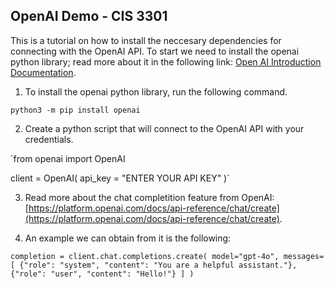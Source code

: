 ## OpenAI Demo - CIS 3301

This is a tutorial on how to install the neccesary dependencies for connecting with the OpenAI API. To start we need to install the openai python library; read more about it in the following link: [Open AI Introduction Documentation](https://platform.openai.com/docs/api-reference/introduction).

1. To install the openai python library, run the following command.

`python3 -m pip install openai`

2. Create a python script that will connect to the OpenAI API with your credentials.

`from openai import OpenAI

client = OpenAI(
  api_key = "ENTER YOUR API KEY"
)`

3. Read more about the chat completition feature from OpenAI: [https://platform.openai.com/docs/api-reference/chat/create](https://platform.openai.com/docs/api-reference/chat/create).

4. An example we can obtain from it is the following:

`completion = client.chat.completions.create(
  model="gpt-4o",
  messages=[
    {"role": "system", "content": "You are a helpful assistant."},
    {"role": "user", "content": "Hello!"}
  ]
)
`


